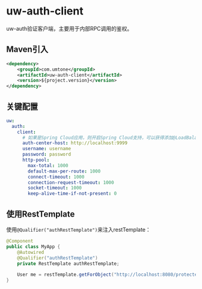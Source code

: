 # uw-auth-client

uw-auth验证客户端，主要用于内部RPC调用的鉴权。

## Maven引入

```xml
<dependency>
    <groupId>com.umtone</groupId>
    <artifactId>uw-auth-client</artifactId>
    <version>${project.version}</version>
</dependency>
```

## 关键配置

```yaml
uw:
  auth:
    client:
      # 如果是Spring Cloud应用，则开启Spring Cloud支持，可以获得添加@LoadBalanced注解后的restTemplate：
      auth-center-host: http://localhost:9999
      username: username
      password: password
      http-pool:
        max-total: 1000
        default-max-per-route: 1000
        connect-timeout: 1000
        connection-request-timeout: 1000
        socket-timeout: 1000
        keep-alive-time-if-not-present: 0
```

## 使用RestTemplate

使用`@Qualifier("authRestTemplate")`来注入restTemplate：

```java
@Component
public class MyApp {
    @Autowired
    @Qualifier("authRestTemplate")
    private RestTemplate authRestTemplate;
    
    User me = restTemplate.getForObject("http://localhost:8080/protected/profile", User.class);
}
```
